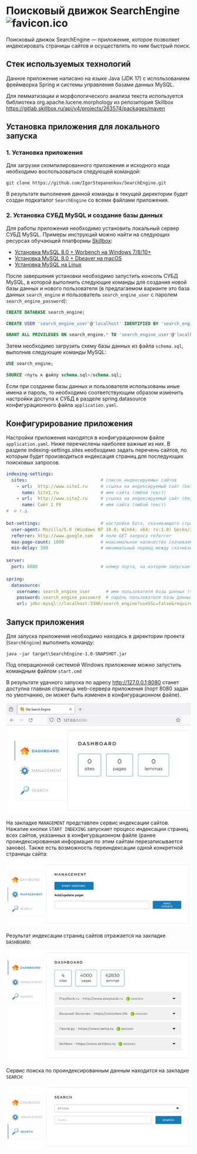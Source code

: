 # Поисковый движок SearchEngine ![favicon.ico](src%2Fmain%2Fresources%2Fstatic%2Fassets%2Fimg%2Ficons%2Ffavicon.ico)
Поисковый движок SearchEngine — приложение, которое позволяет индексировать страницы сайтов и осуществлять по ним быстрый поиск.

## Стек используемых технологий
Данное приложение написано на языке Java (JDK 17) с использованием фреймворка Spring и системы управления базами данных MySQL.

Для лемматизации и морфологического анализа текста используется библиотека org.apache.lucene.morphology из
репозитория Skillbox https://gitlab.skillbox.ru/api/v4/projects/263574/packages/maven

## Установка приложения для локального запуска
### 1. Установка приложения
Для загрузки скомпилированного приложения и исходного кода необходимо воспользоваться следующей командой:
```
git clone https://github.com/IgorStepanenkov/SearchEngine.git
```
В результате выполнения данной команды в текущей директории будет создан подкаталог `SearchEngine` со всеми файлами приложения.

### 2. Установка СУБД MySQL и создание базы данных
Для работы приложения необходимо установить локальный сервер СУБД MySQL.
Примеры инструкций можно найти на следующих ресурсах обучающей платформы [Skillbox](https://skillbox.ru):
- [Установка MySQL 8.0 + Worbench на Windows 7/8/10+](https://skillbox-manuals.github.io/manuals/docs/mysql-workbench-win-install/) 
- [Установка MySQL 8.0 + Dbeaver на macOS](https://skillbox-manuals.github.io/manuals/docs/mysql-dbeaver-macos-install/)
- [Установка MySQL на Linux](https://skillbox-manuals.github.io/manuals/docs/mysql-linux-install/)

После завершения установки необходимо запустить консоль СУБД MySQL, в которой выполнить следующие команды для создания
новой базы данных и нового пользователя (в предлагаемом варианте это база данных `search_engine` и пользователь
`search_engine_user` с паролем `search_engine_password`):
```sql
CREATE DATABASE search_engine;
```
```sql
CREATE USER 'search_engine_user'@'localhost' IDENTIFIED BY 'search_engine_password';
```
```sql
GRANT ALL PRIVILEGES ON search_engine.* TO 'search_engine_user'@'localhost';
```
Затем необходимо загрузить схему базы данных из файла `schema.sql`, выполнив следующие команды
MySQL:
```sql
USE search_engine;
```
```sql
SOURCE <путь к файлу schema.sql>/schema.sql;
```
Если при создании базы данных и пользователя использованы иные имена и пароль, то необходимо соответствующим
образом изменить настройки доступа к СУБД в разделе spring.datasource конфигурационного файла `application.yaml`.

## Конфигурирование приложения
Настройки приложения находятся в конфигурационном файле `application.yaml`. Ниже перечислены наиболее важные из них.
В разделе indexing-settings.sites необходимо задать перечень сайтов, по которым будет производиться индексация страниц
для последующих поисковых запросов.
```yaml
indexing-settings:
  sites:                            # список индексируемых сайтов
    - url:  http://www.site1.ru     # ссылка на индексируемый сайт (без косой черты в конце)
      name: Site1.ru                # имя сайта (любой текст)
    - url:  http://www.site2.ru     # ссылка на индексируемый сайт (без косой черты в конце)
      name: Сайт 2 РУ               # имя сайта (любой текст)
#  и т.д.

bot-settings:                       # настройки бота, скачивающего страницы с сайтов
  user-agent: Mozilla/5.0 (Windows NT 10.0; Win64; x64; rv:1.0) Gecko/20100101 HeliontSearchBot/1.0  # поле GET запроса user-agent
  referrer: http://www.google.com   # поле GET запроса referrer
  max-page-count: 1000              # максимальное количество скачиваемых страниц сайта
  min-delay: 300                    # минимальный период между скачиваниями с одного сайта

server:
  port: 8080                        # номер порта, на котором запускается локальный web-сервер данного приложения

spring:
  datasource:
    username: search_engine_user      # имя пользователя базы данных (search_engine_user)
    password: search_engine_password  # пароль пользователя базы данных (search_engine_password)
    url: jdbc:mysql://localhost:3306/search_engine?useSSL=false&requireSSL=false&allowPublicKeyRetrieval=true  # строка подключения к базе данных (search_engine)
```

## Запуск приложения
Для запуска приложения необходимо находясь в директории проекта (`SearchEngine`) выполнить команду:
```
java -jar target\SearchEngine-1.0-SNAPSHOT.jar
```
Под операционной системой Windows приложение можно запустить командным файлом `start.cmd`

В результате удачного запуска по адресу http://127.0.0.1:8080 станет доступна главная страница
web-сервера приложения (порт 8080 задан по умолчанию, он может быть изменен в конфигурационном файле).

![Screenshot_1.png](Screenshot_1.png)

На закладке `MANAGEMENT` представлен сервис индексации сайтов. Нажатие кнопки `START INDEXING` запускает процесс
индексации страниц всех сайтов, указанных в конфигурационном файле (ранее проиндексированная информация по этим сайтам
перезаписывается заново). Также есть возможность переиндексации одной конкретной страницы сайта:

![Screenshot_2.png](Screenshot_2.png)

Результат индексации страниц сайтов отражается на закладке `DASHBOARD`:

![Screenshot_3.png](Screenshot_3.png)

Сервис поиска по проиндексированным данным находится на закладке `SEARCH`:

![Screenshot_4.png](Screenshot_4.png)
